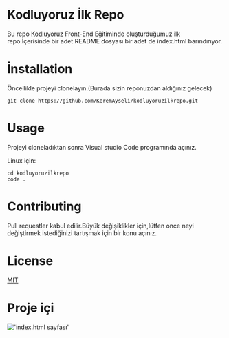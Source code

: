 # Kodluyoruz İlk Repo
Bu repo [Kodluyoruz](patika.dev) Front-End Eğitiminde oluşturduğumuz ilk repo.İçerisinde bir adet README dosyası bir adet de index.html barındırıyor.

# İnstallation

Öncellikle projeyi clonelayın.(Burada sizin reponuzdan aldığınız gelecek)

```
git clone https://github.com/KeremAyseli/kodluyoruzilkrepo.git
```
# Usage 
 Projeyi cloneladıktan sonra Visual studio Code programında açınız.

 Linux için:

 ```
 cd kodluyoruzilkrepo
 code .
 ```

 # Contributing
 Pull requestler kabul edilir.Büyük değişiklikler için,lütfen once neyi değiştirmek istediğinizi tartışmak için bir konu açınız.

 # License
 [MIT](https://opensource.org/licenses/MIT)

 # Proje içi
 !['index.html sayfası'](https://i.imgur.com/uQQEMjC.png)
 
